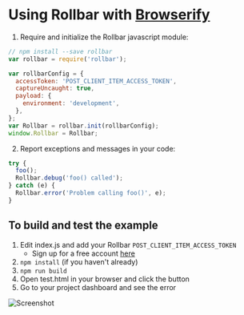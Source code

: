 # Using Rollbar with [Browserify](http://browserify.org/)

1. Require and initialize the Rollbar javascript module:

```js
// npm install --save rollbar
var rollbar = require('rollbar');

var rollbarConfig = {
  accessToken: 'POST_CLIENT_ITEM_ACCESS_TOKEN',
  captureUncaught: true,
  payload: {
    environment: 'development',
  },
};
var Rollbar = rollbar.init(rollbarConfig);
window.Rollbar = Rollbar;
```

2. Report exceptions and messages in your code:

```js
try {
  foo();
  Rollbar.debug('foo() called');
} catch (e) {
  Rollbar.error('Problem calling foo()', e);
}
```

## To build and test the example

1. Edit index.js and add your Rollbar `POST_CLIENT_ITEM_ACCESS_TOKEN`
   - Sign up for a free account [here](https://rollbar.com/signup/)
2. `npm install` (if you haven't already)
3. `npm run build`
4. Open test.html in your browser and click the button
5. Go to your project dashboard and see the error

![Screenshot](https://raw.githubusercontent.com/rollbar/rollbar.js/master/examples/browserify/img/screenshot.png)
